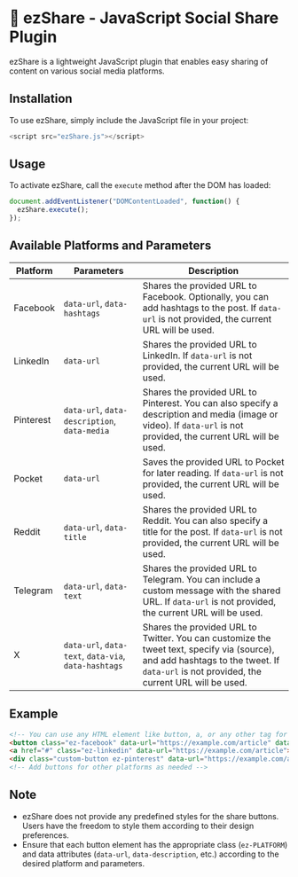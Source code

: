 # 🚀 ezShare - JavaScript Social Share Plugin

ezShare is a lightweight JavaScript plugin that enables easy sharing of content on various social media platforms.

## Installation

To use ezShare, simply include the JavaScript file in your project:

```javascript
<script src="ezShare.js"></script>
```

## Usage

To activate ezShare, call the `execute` method after the DOM has loaded:

```javascript
document.addEventListener("DOMContentLoaded", function() {
  ezShare.execute();
});
```

## Available Platforms and Parameters

| Platform  | Parameters           | Description                                                                                                                                                       |
|-----------|----------------------|-------------------------------------------------------------------------------------------------------------------------------------------------------------------|
| Facebook  | `data-url`, `data-hashtags` | Shares the provided URL to Facebook. Optionally, you can add hashtags to the post. If `data-url` is not provided, the current URL will be used.                |
| LinkedIn  | `data-url`           | Shares the provided URL to LinkedIn. If `data-url` is not provided, the current URL will be used.                                                                 |
| Pinterest | `data-url`, `data-description`, `data-media` | Shares the provided URL to Pinterest. You can also specify a description and media (image or video). If `data-url` is not provided, the current URL will be used. |
| Pocket    | `data-url`           | Saves the provided URL to Pocket for later reading. If `data-url` is not provided, the current URL will be used.                                                  |
| Reddit    | `data-url`, `data-title` | Shares the provided URL to Reddit. You can also specify a title for the post. If `data-url` is not provided, the current URL will be used.                        |
| Telegram  | `data-url`, `data-text` | Shares the provided URL to Telegram. You can include a custom message with the shared URL. If `data-url` is not provided, the current URL will be used.          |
| X         | `data-url`, `data-text`, `data-via`, `data-hashtags` | Shares the provided URL to Twitter. You can customize the tweet text, specify via (source), and add hashtags to the tweet. If `data-url` is not provided, the current URL will be used. |

## Example

```html
<!-- You can use any HTML element like button, a, or any other tag for a shareable button -->
<button class="ez-facebook" data-url="https://example.com/article" data-hashtags="news,technology">Share on Facebook</button>
<a href="#" class="ez-linkedin" data-url="https://example.com/article">Share on LinkedIn</a>
<div class="custom-button ez-pinterest" data-url="https://example.com/article" data-description="Check out this cool website!" data-media="https://example.com/image.jpg">Pin it on Pinterest</div>
<!-- Add buttons for other platforms as needed -->
```

## Note

- ezShare does not provide any predefined styles for the share buttons. Users have the freedom to style them according to their design preferences.
- Ensure that each button element has the appropriate class (`ez-PLATFORM`) and data attributes (`data-url`, `data-description`, etc.) according to the desired platform and parameters.
